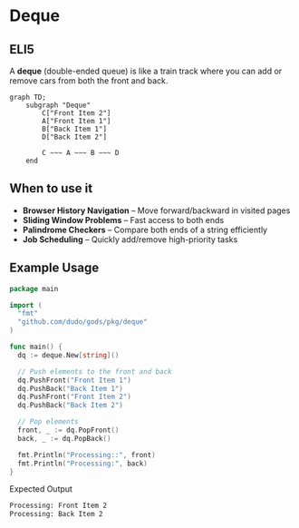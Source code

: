 # Deque

## ELI5

A **deque** (double-ended queue) is like a train track where you can add or remove cars from both the front and back.

```mermaid
graph TD;
    subgraph "Deque"
        C["Front Item 2"]
        A["Front Item 1"]
        B["Back Item 1"]
        D["Back Item 2"]

        C ~~~ A ~~~ B ~~~ D
    end
```

## When to use it

- **Browser History Navigation** – Move forward/backward in visited pages
- **Sliding Window Problems** – Fast access to both ends
- **Palindrome Checkers** – Compare both ends of a string efficiently
- **Job Scheduling** – Quickly add/remove high-priority tasks

## Example Usage

```go
package main

import (
  "fmt"
  "github.com/dudo/gods/pkg/deque"
)

func main() {
  dq := deque.New[string]()

  // Push elements to the front and back
  dq.PushFront("Front Item 1")
  dq.PushBack("Back Item 1")
  dq.PushFront("Front Item 2")
  dq.PushBack("Back Item 2")

  // Pop elements
  front, _ := dq.PopFront()
  back, _ := dq.PopBack()

  fmt.Println("Processing::", front)
  fmt.Println("Processing:", back)
}
```

Expected Output

```sh
Processing: Front Item 2
Processing: Back Item 2
```
